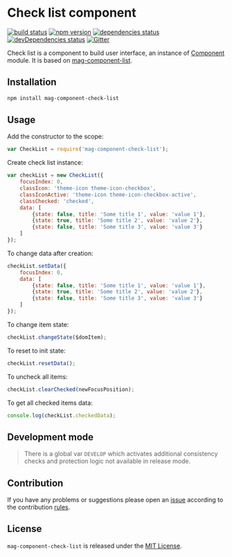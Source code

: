 Check list component
====================

[![build status](https://img.shields.io/travis/magsdk/component-check-list.svg?style=flat-square)](https://travis-ci.org/magsdk/component-check-list)
[![npm version](https://img.shields.io/npm/v/mag-component-check-list.svg?style=flat-square)](https://www.npmjs.com/package/mag-component-check-list)
[![dependencies status](https://img.shields.io/david/spasdk/component-check-list.svg?style=flat-square)](https://david-dm.org/spasdk/component-check-list)
[![devDependencies status](https://img.shields.io/david/dev/spasdk/component-check-list.svg?style=flat-square)](https://david-dm.org/spasdk/component-check-list?type=dev)
[![Gitter](https://img.shields.io/badge/gitter-join%20chat-blue.svg?style=flat-square)](https://gitter.im/DarkPark/spasdk)


Check list is a component to build user interface, an instance of [Component](https://github.com/spasdk/component) module.
It is based on [mag-component-list](https://github.com/magsdk/component-list).


## Installation ##

```bash
npm install mag-component-check-list
```


## Usage ##

Add the constructor to the scope:

```js
var CheckList = require('mag-component-check-list');
```

Create check list instance:

```js
var checkList = new CheckList({
    focusIndex: 0,
    classIcon: 'theme-icon theme-icon-checkbox',
    classIconActive: 'theme-icon theme-icon-checkbox-active',
    classChecked: 'checked',
    data: [
        {state: false, title: 'Some title 1', value: 'value 1'},
        {state: true, title: 'Some title 2', value: 'value 2'},
        {state: false, title: 'Some title 3', value: 'value 3'}
    ]
});
```

To change data after creation:

```js
checkList.setData({
    focusIndex: 0,
    data: [
        {state: false, title: 'Some title 1', value: 'value 1'},
        {state: true, title: 'Some title 2', value: 'value 2'},
        {state: false, title: 'Some title 3', value: 'value 3'}
    ]
});
```

To change item state:

```js
checkList.changeState($domItem);
```

To reset to init state:

```js
checkList.resetData();
```

To uncheck all items:

```js
checkList.clearChecked(newFocusPosition);
```

To get all checked items data:

```js
console.log(checkList.checkedData);
```


## Development mode ##

> There is a global var `DEVELOP` which activates additional consistency checks and protection logic not available in release mode.


## Contribution ##

If you have any problems or suggestions please open an [issue](https://github.com/magsdk/component-check-list/issues)
according to the contribution [rules](.github/contributing.md).


## License ##

`mag-component-check-list` is released under the [MIT License](license.md).
